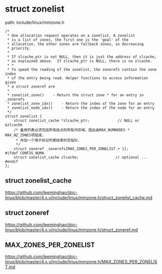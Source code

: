 struct zonelist
========================================

path: include/linux/mmzone.h
```
/*
 * One allocation request operates on a zonelist. A zonelist
 * is a list of zones, the first one is the 'goal' of the
 * allocation, the other zones are fallback zones, in decreasing
 * priority.
 *
 * If zlcache_ptr is not NULL, then it is just the address of zlcache,
 * as explained above.  If zlcache_ptr is NULL, there is no zlcache.
 * *
 * To speed the reading of the zonelist, the zonerefs contain the zone index
 * of the entry being read. Helper functions to access information given
 * a struct zoneref are
 *
 * zonelist_zone()    - Return the struct zone * for an entry in _zonerefs
 * zonelist_zone_idx()    - Return the index of the zone for an entry
 * zonelist_node_idx()    - Return the index of the node for an entry
 */
struct zonelist {
    struct zonelist_cache *zlcache_ptr;             // NULL or &zlcache
    /* 备用列表必须包括所有结点的所有内存域，因此由MAX_NUMNODES * MAX_NZ_ZONES项组成，
     * 外加一个用于标记列表结束的空指针。
     */
    struct zoneref _zonerefs[MAX_ZONES_PER_ZONELIST + 1];
#ifdef CONFIG_NUMA
    struct zonelist_cache zlcache;                 // optional ...
#endif
};
```

struct zonelist_cache
----------------------------------------

https://github.com/leeminghao/doc-linux/blob/master/4.x.y/include/linux/mmzone.h/struct_zonelist_cache.md

struct zoneref
----------------------------------------

https://github.com/leeminghao/doc-linux/blob/master/4.x.y/include/linux/mmzone.h/struct_zoneref.md

MAX_ZONES_PER_ZONELIST
----------------------------------------

https://github.com/leeminghao/doc-linux/blob/master/4.x.y/include/linux/mmzone.h/MAX_ZONES_PER_ZONELIST.md
